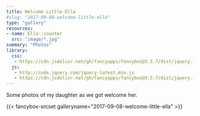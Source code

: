 ```yaml
---
title: Welcome Little Ella
#slug: "2017-09-08-welcome-little-ella"
type: "gallery"
resources:
- name: Ella-:counter
  src: "image/*.jpg"
summary: "Photos"
library:
  css:
   - https://cdn.jsdelivr.net/gh/fancyapps/fancybox@3.5.7/dist/jquery.fancybox.min.css
  js:
   - http://code.jquery.com/jquery-latest.min.js
   - https://cdn.jsdelivr.net/gh/fancyapps/fancybox@3.5.7/dist/jquery.fancybox.min.js
---
```


Some photos of my daughter as we got welcome her.

{{< fancybox-srcset galleryname="2017-09-08-welcome-little-ella" >}}
